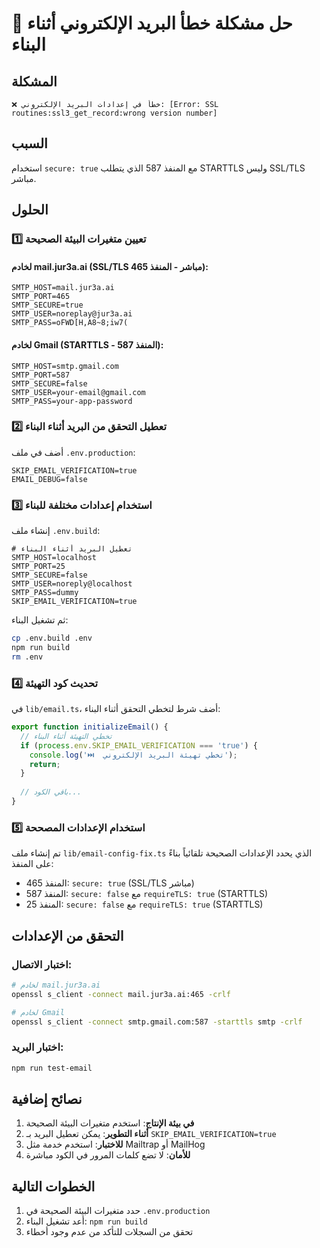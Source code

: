 # 🔧 حل مشكلة خطأ البريد الإلكتروني أثناء البناء

## المشكلة
```
❌ خطأ في إعدادات البريد الإلكتروني: [Error: SSL routines:ssl3_get_record:wrong version number]
```

## السبب
استخدام `secure: true` مع المنفذ 587 الذي يتطلب STARTTLS وليس SSL/TLS مباشر.

## الحلول

### 1️⃣ تعيين متغيرات البيئة الصحيحة

#### لخادم mail.jur3a.ai (SSL/TLS مباشر - المنفذ 465):
```env
SMTP_HOST=mail.jur3a.ai
SMTP_PORT=465
SMTP_SECURE=true
SMTP_USER=noreplay@jur3a.ai
SMTP_PASS=oFWD[H,A8~8;iw7(
```

#### لخادم Gmail (STARTTLS - المنفذ 587):
```env
SMTP_HOST=smtp.gmail.com
SMTP_PORT=587
SMTP_SECURE=false
SMTP_USER=your-email@gmail.com
SMTP_PASS=your-app-password
```

### 2️⃣ تعطيل التحقق من البريد أثناء البناء

أضف في ملف `.env.production`:
```env
SKIP_EMAIL_VERIFICATION=true
EMAIL_DEBUG=false
```

### 3️⃣ استخدام إعدادات مختلفة للبناء

إنشاء ملف `.env.build`:
```env
# تعطيل البريد أثناء البناء
SMTP_HOST=localhost
SMTP_PORT=25
SMTP_SECURE=false
SMTP_USER=noreply@localhost
SMTP_PASS=dummy
SKIP_EMAIL_VERIFICATION=true
```

ثم تشغيل البناء:
```bash
cp .env.build .env
npm run build
rm .env
```

### 4️⃣ تحديث كود التهيئة

في `lib/email.ts`، أضف شرط لتخطي التحقق أثناء البناء:
```typescript
export function initializeEmail() {
  // تخطي التهيئة أثناء البناء
  if (process.env.SKIP_EMAIL_VERIFICATION === 'true') {
    console.log('⏭️  تخطي تهيئة البريد الإلكتروني');
    return;
  }
  
  // باقي الكود...
}
```

### 5️⃣ استخدام الإعدادات المصححة

تم إنشاء ملف `lib/email-config-fix.ts` الذي يحدد الإعدادات الصحيحة تلقائياً بناءً على المنفذ:
- المنفذ 465: `secure: true` (SSL/TLS مباشر)
- المنفذ 587: `secure: false` مع `requireTLS: true` (STARTTLS)
- المنفذ 25: `secure: false` مع `requireTLS: true` (STARTTLS)

## التحقق من الإعدادات

### اختبار الاتصال:
```bash
# لخادم mail.jur3a.ai
openssl s_client -connect mail.jur3a.ai:465 -crlf

# لخادم Gmail
openssl s_client -connect smtp.gmail.com:587 -starttls smtp -crlf
```

### اختبار البريد:
```bash
npm run test-email
```

## نصائح إضافية

1. **في بيئة الإنتاج**: استخدم متغيرات البيئة الصحيحة
2. **أثناء التطوير**: يمكن تعطيل البريد بـ `SKIP_EMAIL_VERIFICATION=true`
3. **للاختبار**: استخدم خدمة مثل Mailtrap أو MailHog
4. **للأمان**: لا تضع كلمات المرور في الكود مباشرة

## الخطوات التالية

1. حدد متغيرات البيئة الصحيحة في `.env.production`
2. أعد تشغيل البناء: `npm run build`
3. تحقق من السجلات للتأكد من عدم وجود أخطاء 
